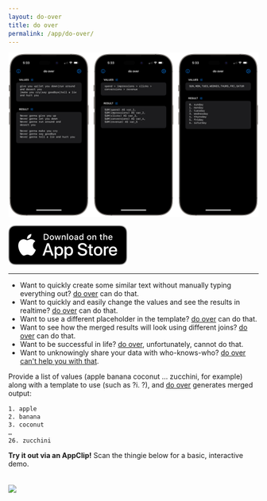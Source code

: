 ```yaml
---
layout: do-over
title: do over
permalink: /app/do-over/
---
```


![](./do-over-screens.png)

[![](./Download_on_the_App_Store.svg)][do over]

---

- Want to quickly create some similar text without manually typing everything out? [do over][] can do that.
- Want to quickly and easily change the values and see the results in realtime? [do over][] can do that.
- Want to use a different placeholder in the template? [do over][] can do that.
- Want to see how the merged results will look using different joins? [do over][] can do that.
- Want to be successful in life? [do over][], unfortunately, cannot do that.
- Want to unknowingly share your data with who-knows-who? [do over][] [can't help you with that](./privacy/).

Provide a list of values (apple banana coconut … zucchini, for example) along with a template to use (such as ?i. ?), and [do over][] generates merged output:

    1. apple
    2. banana
    3. coconut
    …
    26. zucchini

**Try it out via an AppClip!** Scan the thingie below for a basic, interactive demo.

![][app-clip]
---

[do over]: https://apps.apple.com/us/app/do-over-text-permutations/id1618131760
[examples]: ./examples/
[app-clip]: ./app-clip-code-tagged.svg
